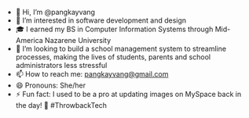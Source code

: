 - 👋 Hi, I’m @pangkayvang
- 👀 I’m interested in software development and design
- 🎓 I earned my BS in Computer Information Systems through Mid-America Nazarene University
- 🏫 I’m looking to build a school management system to streamline processes, making the lives of students, parents and school administrators less stressful
- 📫 How to reach me: pangkayvang@gmail.com 
- 😄 Pronouns: She/her
- ⚡ Fun fact: I used to be a pro at updating images on MySpace back in the day! 💾 #ThrowbackTech

<!---
pangkayvang/pangkayvang is a ✨ special ✨ repository because its `README.md` (this file) appears on your GitHub profile.
You can click the Preview link to take a look at your changes.
--->
